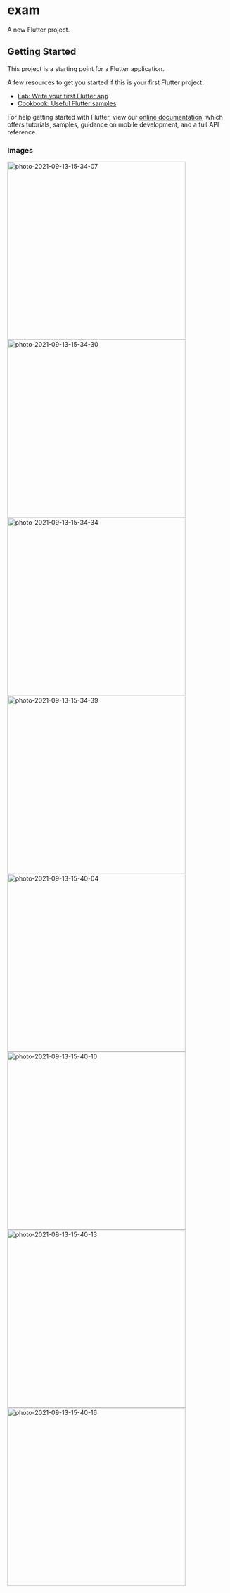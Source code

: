 # exam

A new Flutter project.

## Getting Started

This project is a starting point for a Flutter application.

A few resources to get you started if this is your first Flutter project:

- [Lab: Write your first Flutter app](https://flutter.dev/docs/get-started/codelab)
- [Cookbook: Useful Flutter samples](https://flutter.dev/docs/cookbook)

For help getting started with Flutter, view our
[online documentation](https://flutter.dev/docs), which offers tutorials,
samples, guidance on mobile development, and a full API reference.



### Images
<a href="https://ibb.co/pWv4kLg"><img src="https://i.ibb.co/WDWBR2Q/photo-2021-09-13-15-34-07.jpg" alt="photo-2021-09-13-15-34-07" border="0" height='405px'></a><a target='_blank' href='https://imgbb.com/'></a>
<a href="https://ibb.co/qjJqDYX"><img src="https://i.ibb.co/yP4vNFG/photo-2021-09-13-15-34-30.jpg" alt="photo-2021-09-13-15-34-30" border="0" height='405px'></a><a target='_blank' href='https://imgbb.com/'></a>
<a href="https://ibb.co/2cD55sy"><img src="https://i.ibb.co/nQHRRnb/photo-2021-09-13-15-34-34.jpg" alt="photo-2021-09-13-15-34-34" border="0" height='405px'></a><a target='_blank' href='https://imgbb.com/'></a>
<a href="https://ibb.co/rHRY7v9"><img src="https://i.ibb.co/Rckfv78/photo-2021-09-13-15-34-39.jpg" alt="photo-2021-09-13-15-34-39" border="0" height='405px'></a><a target='_blank' href='https://imgbb.com/'></a>
<a href="https://ibb.co/JHpV1dV"><img src="https://i.ibb.co/WfzZh3Z/photo-2021-09-13-15-40-04.jpg" alt="photo-2021-09-13-15-40-04" border="0" height='405px'></a><a target='_blank' href='https://imgbb.com/'></a>
<a href="https://ibb.co/TbRtJ9n"><img src="https://i.ibb.co/mXt4dfY/photo-2021-09-13-15-40-10.jpg" alt="photo-2021-09-13-15-40-10" border="0" height='405px'></a><a target='_blank' href='https://imgbb.com/'></a>
<a href="https://ibb.co/nPsBp51"><img src="https://i.ibb.co/z6hFd02/photo-2021-09-13-15-40-13.jpg" alt="photo-2021-09-13-15-40-13" border="0" height='405px'></a>
<img src="https://i.ibb.co/kmFPLz4/photo-2021-09-13-15-40-16.jpg" alt="photo-2021-09-13-15-40-16" border="0" height='405px'>


